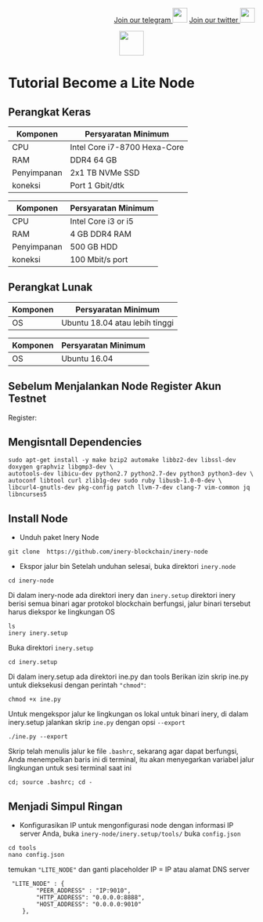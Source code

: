 <p style="font-size:14px" align="right">
<a href="https://t.me/BeritaCryptoo" target="_blank">Join our telegram <img src="https://user-images.githubusercontent.com/50621007/183283867-56b4d69f-bc6e-4939-b00a-72aa019d1aea.png" width="30"/></a>
<a href="https://discord.gg/JqQNcwff2e" target="_blank">Join our twitter <img src="https://user-images.githubusercontent.com/108946833/184274157-08210464-fa03-493d-b01c-2420c67a524f.jpg" width="30"/></a>
</p>
 
<p align="center">
  <img height="50" height="auto" src="https://user-images.githubusercontent.com/38981255/184088981-3f7376ae-7039-4915-98f5-16c3637ccea3.PNG">
</p>

# Tutorial Become a Lite Node

## Perangkat Keras

|  Komponen |  Persyaratan Minimum |
| ------------ | ------------ |
| CPU  | Intel Core i7-8700 Hexa-Core  |
| RAM | DDR4 64 GB  |
| Penyimpanan  | 2x1 TB NVMe SSD |
| koneksi | Port 1 Gbit/dtk |

|  Komponen |  Persyaratan Minimum |
| ------------ | ------------ |
| CPU  | Intel Core i3 or i5 |
| RAM | 4 GB DDR4 RAM |
| Penyimpanan  | 500 GB HDD|
| koneksi | 100 Mbit/s port |

## Perangkat Lunak

|Komponen | Persyaratan Minimum |
| ------------ | ------------ |
| OS | Ubuntu 18.04 atau lebih tinggi | 

|Komponen | Persyaratan Minimum |
| ------------ | ------------ |
| OS | Ubuntu 16.04 | 

## Sebelum Menjalankan Node Register Akun Testnet
Register: 

## Mengisntall Dependencies
```
sudo apt-get install -y make bzip2 automake libbz2-dev libssl-dev doxygen graphviz libgmp3-dev \
autotools-dev libicu-dev python2.7 python2.7-dev python3 python3-dev \
autoconf libtool curl zlib1g-dev sudo ruby libusb-1.0-0-dev \
libcurl4-gnutls-dev pkg-config patch llvm-7-dev clang-7 vim-common jq libncurses5
```
## Install Node
- Unduh paket Inery Node
```
git clone  https://github.com/inery-blockchain/inery-node
```
- Ekspor jalur bin
Setelah unduhan selesai, buka direktori `inery.node`
```
cd inery-node 
```
Di dalam inery-node ada direktori inery dan `inery.setup` direktori inery berisi semua binari agar protokol blockchain berfungsi, jalur binari tersebut harus diekspor ke lingkungan OS
```
ls    
inery inery.setup
```
Buka direktori `inery.setup`
```
cd inery.setup
```
Di dalam inery.setup ada direktori ine.py dan tools
Berikan izin skrip ine.py untuk dieksekusi dengan perintah `"chmod"`:
```
chmod +x ine.py
```
Untuk mengekspor jalur ke lingkungan os lokal untuk binari inery, di dalam inery.setup jalankan skrip `ine.py` dengan opsi `--export`
```
./ine.py --export
```
Skrip telah menulis jalur ke file `.bashrc`, sekarang agar dapat berfungsi, Anda menempelkan baris ini di terminal, itu akan menyegarkan variabel jalur lingkungan untuk sesi terminal saat ini
```
cd; source .bashrc; cd -
```
## Menjadi Simpul Ringan
- Konfigurasikan IP
untuk mengonfigurasi node dengan informasi IP server Anda, buka `inery-node/inery.setup/tools/` buka `config.json`
```
cd tools
nano config.json
```
temukan `"LITE_NODE"` dan ganti placeholder
IP = IP atau alamat DNS server
```
 "LITE_NODE" : {
        "PEER_ADDRESS" : "IP:9010",
        "HTTP_ADDRESS": "0.0.0.0:8888",
        "HOST_ADDRESS": "0.0.0.0:9010"
    },
```
